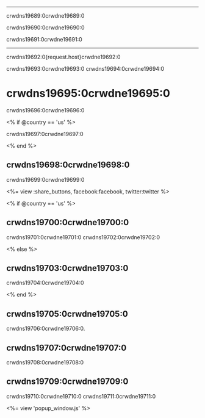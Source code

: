 * * *

crwdns19689:0crwdne19689:0

crwdns19690:0crwdne19690:0

crwdns19691:0crwdne19691:0

* * *

crwdns19692:0{request.host}crwdne19692:0

crwdns19693:0crwdne19693:0 crwdns19694:0crwdne19694:0

# crwdns19695:0crwdne19695:0

crwdns19696:0crwdne19696:0

<% if @country == 'us' %>

crwdns19697:0crwdne19697:0

<% end %>

## crwdns19698:0crwdne19698:0

crwdns19699:0crwdne19699:0

<%= view :share_buttons, facebook:facebook, twitter:twitter %>

<% if @country == 'us' %>

## crwdns19700:0crwdne19700:0

crwdns19701:0crwdne19701:0 crwdns19702:0crwdne19702:0

<% else %>

## crwdns19703:0crwdne19703:0

crwdns19704:0crwdne19704:0

<% end %>

## crwdns19705:0crwdne19705:0

crwdns19706:0crwdne19706:0.

## crwdns19707:0crwdne19707:0

crwdns19708:0crwdne19708:0

## crwdns19709:0crwdne19709:0

crwdns19710:0crwdne19710:0 crwdns19711:0crwdne19711:0

<%= view 'popup_window.js' %>